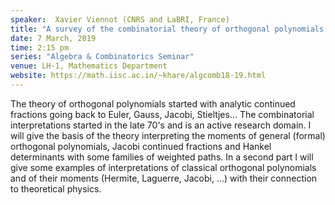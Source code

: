 ```yaml
---
speaker:  Xavier Viennot (CNRS and LaBRI, France)
title: "A survey of the combinatorial theory of orthogonal polynomials and continued fractions"
date: 7 March, 2019
time: 2:15 pm
series: "Algebra & Combinatorics Seminar"
venue: LH-1, Mathematics Department
website: https://math.iisc.ac.in/~khare/algcomb18-19.html
---
```


The theory of orthogonal polynomials started with analytic continued fractions going back to
Euler, Gauss, Jacobi, Stieltjes... The combinatorial interpretations started in the late 70's
and is an active research domain. I will give the basis of the theory interpreting the moments
of general (formal) orthogonal polynomials, Jacobi continued fractions and Hankel determinants
with some families of weighted paths. In a second part I will give some examples of
interpretations of classical orthogonal polynomials and of their moments (Hermite, Laguerre,
Jacobi, ...) with their connection to theoretical physics.
